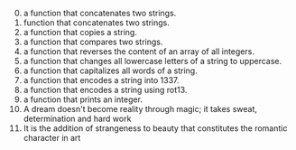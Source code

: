 0. a function that concatenates two strings.
1. function that concatenates two strings.
2. a function that copies a string.
3. a function that compares two strings.
4. a function that reverses the content of an array of all integers.
5. a function that changes all lowercase letters of a string to uppercase.
6. a function that capitalizes all words of a string.
7. a function that encodes a string into 1337.
8. a function that encodes a string using rot13.
9. a function that prints an integer.
10. A dream doesn't become reality through magic; it takes sweat, determination and hard work
11. It is the addition of strangeness to beauty that constitutes the romantic character in art
